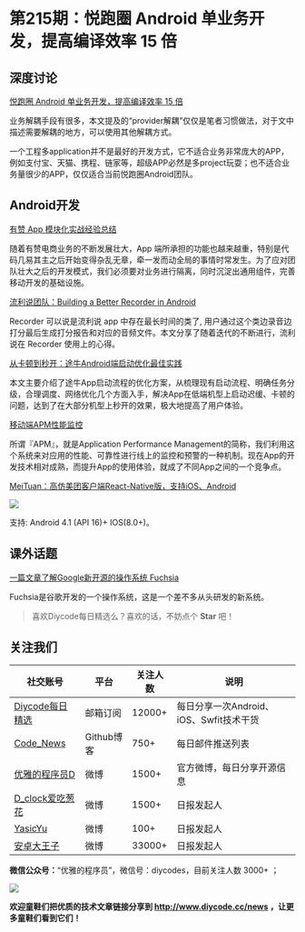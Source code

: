 # 第215期：悦跑圈 Android 单业务开发，提高编译效率 15 倍

## 深度讨论

[悦跑圈 Android 单业务开发，提高编译效率 15 倍](https://www.diycode.cc/topics/761)

业务解耦手段有很多，本文提及的“provider解耦”仅仅是笔者习惯做法，对于文中描述需要解耦的地方，可以使用其他解耦方式。

一个工程多application并不是最好的开发方式，它不适合业务非常庞大的APP，例如支付宝、天猫、携程、链家等，超级APP必然是多project玩耍；也不适合业务量很少的APP，仅仅适合当前悦跑圈Android团队。

## Android开发

[有赞 App 模块化实战经验总结](https://www.diycode.cc/news/2383)

随着有赞电商业务的不断发展壮大，App 端所承担的功能也越来越重，特别是代码几易其主之后开始变得杂乱无章，牵一发而动全局的事情时常发生。为了应对团队壮大之后的开发模式，我们必须要对业务进行隔离，同时沉淀出通用组件，完善移动开发的基础设施。

[流利说团队：Building a Better Recorder in Android](https://www.diycode.cc/news/2384)

Recorder 可以说是流利说 app 中存在最长时间的类了, 用户通过这个类边录音边打分最后生成打分报告和对应的音频文件。本文分享了随着迭代的不断进行，流利说在 Recorder 使用上的心得。

[从卡顿到秒开：途牛Android端启动优化最佳实践](https://www.diycode.cc/news/2385)

本文主要介绍了途牛App启动流程的优化方案，从梳理现有启动流程、明确任务分级，合理调度、网络优化几个方面入手，解决App在低端机型上启动迟缓、卡顿的问题，达到了在大部分机型上秒开的效果，极大地提高了用户体验。

[移动端APM性能监控](https://www.diycode.cc/news/2386)

所谓『APM』，就是Application Performance Management的简称，我们利用这个系统来对应用的性能、可靠性进行线上的监控和预警的一种机制。现在App的开发技术相对成熟，而提升App的使用体验，就成了不同App之间的一个竞争点。

[MeiTuan：高仿美团客户端React-Native版，支持iOS、Android](https://github.com/huanxsd/MeiTuan)

![](https://github.com/huanxsd/MeiTuan/raw/master/screenshot/iOS_0.png)

支持: Android 4.1 (API 16)+ IOS(8.0+)。

## 课外话题

[一篇文章了解Google新开源的操作系统 Fuchsia](https://www.diycode.cc/news/2380)

Fuchsia是谷歌开发的一个操作系统，这是一个差不多从头研发的新系统。

> 喜欢Diycode每日精选么？喜欢的话，不妨点个 **Star** 吧！

## 关注我们

| 社交账号  |  平台  | 关注人数 | 说明 |
| -------- | -------- | -------- | -------- |
| [Diycode每日精选](http://list.qq.com/cgi-bin/qf_invite?id=d469993d2c888e971c0fbb2309c4d84256968386b126b967)|   邮箱订阅  | 12000+ | 每日分享一次Android、iOS、Swfit技术干货  |
| [Code_News](https://github.com/DiyCodes/code_news) |    Github博客  |750+ | 每日邮件推送列表  |
| [优雅的程序员D](http://weibo.com/u/5891258264) |   微博  | 1500+ | 官方微博，每日分享开源信息  |
| [D_clock爱吃葱花](http://weibo.com/u/2480694892)  |   微博  | 1500+ | 日报发起人  |
|[YasicYu](http://weibo.com/3917305697)  |   微博  | 100+ | 日报发起人  |
|[安卓大王子](http://weibo.com/apkbus/)   |   微博  | 33000+ | 日报发起人  |

**微信公众号：**“优雅的程序员”，微信号：diycodes，目前关注人数 3000+ ；

![](http://upload-images.jianshu.io/upload_images/1846413-b42abfa70f909099.jpg?imageMogr2/auto-orient/strip%7CimageView2/2/w/1240)

**欢迎童鞋们把优质的技术文章链接分享到 http://www.diycode.cc/news ，让更多童鞋们看到它们！**
